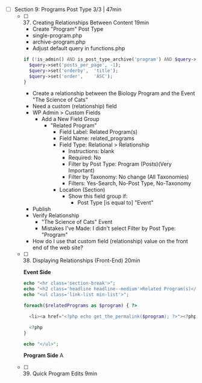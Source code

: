 - [ ] Section 9: Programs Post Type 3/3 | 47min
  - [ ] 37. Creating Relationships Between Content 19min
    - Create "Program" Post Type
    - single-program.php
    - archive-program.php
    - Adjust default query in functions.php
    
    ```php
    if (!is_admin() AND is_post_type_archive('program') AND $query->is_main_query()) {
      $query->set('posts_per_page', -1);
      $query->set('orderby',  'title');
      $query->set('order',    'ASC');
    }
    ```
    - Create a relationship between the Biology Program and the Event "The Science of Cats"
    - Need a custom (relationship) field
    - WP Admin > Custom Fields
      - Add a New Field Group
        - "Related Program"
          - Field Label: Related Program(s)
          - Field Name: related_programs
          - Field Type: Relational > Relationship
            - Instructions: blank
            - Required: No
            - Filter by Post Type: Program (Posts)(Very Important)
            - Filter by Taxonomy: No change (All Taxonomies)
            - Filters: Yes-Search, No-Post Type, No-Taxonomy
          - Location (Section)
            - Show this field group if:
              - Post Type [is equal to] "Event"
    - Publish
    - Verify Relationship
      - "The Science of Cats" Event
      - Mistakes I've Made: I didn't select Filter by Post Type: "Program"
    - How do I use that custom field (relationship) value on the front end of the web site?
  - [ ] 38. Displaying Relationships (Front-End) 20min
  
    **Event Side**
    ```php
    echo "<hr class='section-break'>";
    echo "<h2 class='headline headline--medium'>Related Program(s)</h2>";
    echo "<ul class='link-list min-list'>";

    foreach($relatedPrograms as $program) { ?>

      <li><a href="<?php echo get_the_permalink($program); ?>"><?php echo get_the_title($program); ?></a></li>

      <?php
    }

    echo "</ul>";
    ```
    
    **Program Side**
    A
  - [ ] 39. Quick Program Edits 9min
